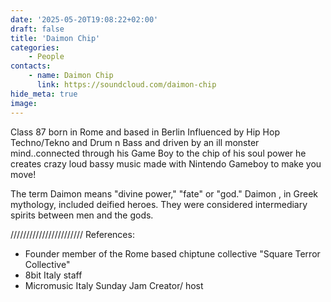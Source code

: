 ```yaml
---
date: '2025-05-20T19:08:22+02:00'
draft: false
title: 'Daimon Chip'
categories:
    - People
contacts:
    - name: Daimon Chip
      link: https://soundcloud.com/daimon-chip
hide_meta: true
image: 
---
```



Class 87 born in Rome and based in Berlin
Influenced by Hip Hop Techno/Tekno and Drum n Bass and driven by an ill monster mind..connected through his Game Boy to the chip of his soul power he creates crazy loud bassy music made with Nintendo Gameboy to make you move!


The term Daimon means "divine power," "fate" or "god." Daimon , in Greek mythology, included deified heroes. They were considered intermediary spirits between men and the gods.

///////////////////////
References:
- Founder member of the Rome based chiptune collective
"Square Terror Collective"
- 8bit Italy staff
- Micromusic Italy Sunday Jam
Creator/ host
